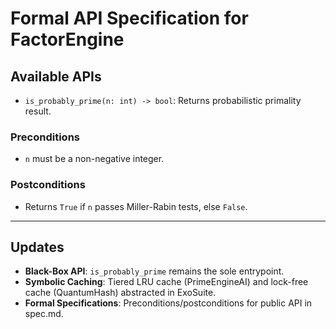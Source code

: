 # Formal API Specification for FactorEngine

## Available APIs

- `is_probably_prime(n: int) -> bool`: Returns probabilistic primality result.

### Preconditions
- `n` must be a non-negative integer.

### Postconditions
- Returns `True` if `n` passes Miller-Rabin tests, else `False`.

---
## Updates
- **Black-Box API**: `is_probably_prime` remains the sole entrypoint.
- **Symbolic Caching**: Tiered LRU cache (PrimeEngineAI) and lock-free cache (QuantumHash) abstracted in ExoSuite.
- **Formal Specifications**: Preconditions/postconditions for public API in spec.md.
